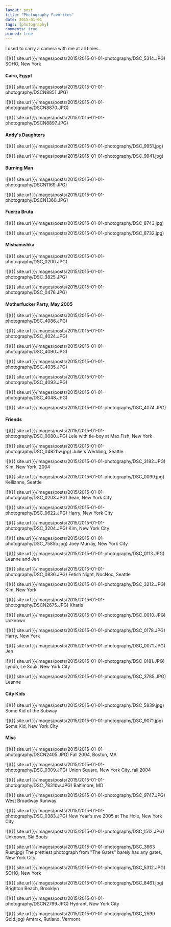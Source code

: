 ```yaml
---
layout: post
title: "Photography Favorites"
date: 2015-01-01
tags: [photography]
comments: true
pinned: true
---
```

I used to carry a camera with me at all times.

![]({{ site.url }}/images/posts/2015/2015-01-01-photography/DSC_5314.JPG)
SOHO, New York

#### Cairo, Egypt

![]({{ site.url }}/images/posts/2015/2015-01-01-photography/DSCN8851.JPG)

![]({{ site.url }}/images/posts/2015/2015-01-01-photography/DSCN8870.JPG)

![]({{ site.url }}/images/posts/2015/2015-01-01-photography/DSCN8897.JPG)

#### Andy's Daughters

![]({{ site.url }}/images/posts/2015/2015-01-01-photography/DSC_9951.jpg)

![]({{ site.url }}/images/posts/2015/2015-01-01-photography/DSC_9941.jpg)

#### Burning Man

![]({{ site.url }}/images/posts/2015/2015-01-01-photography/DSCN1169.JPG)

![]({{ site.url }}/images/posts/2015/2015-01-01-photography/DSCN1360.JPG)

#### Fuerza Bruta

![]({{ site.url }}/images/posts/2015/2015-01-01-photography/DSC_8743.jpg)

![]({{ site.url }}/images/posts/2015/2015-01-01-photography/DSC_8732.jpg)

#### Mishamishka

![]({{ site.url }}/images/posts/2015/2015-01-01-photography/DSC_0200.JPG)

![]({{ site.url }}/images/posts/2015/2015-01-01-photography/DSC_3825.JPG)

![]({{ site.url }}/images/posts/2015/2015-01-01-photography/DSC_0476.JPG)

#### Motherfucker Party, May 2005

![]({{ site.url }}/images/posts/2015/2015-01-01-photography/DSC_4086.JPG)

![]({{ site.url }}/images/posts/2015/2015-01-01-photography/DSC_4024.JPG)

![]({{ site.url }}/images/posts/2015/2015-01-01-photography/DSC_4090.JPG)

![]({{ site.url }}/images/posts/2015/2015-01-01-photography/DSC_4035.JPG)

![]({{ site.url }}/images/posts/2015/2015-01-01-photography/DSC_4093.JPG)

![]({{ site.url }}/images/posts/2015/2015-01-01-photography/DSC_4048.JPG)

![]({{ site.url }}/images/posts/2015/2015-01-01-photography/DSC_4074.JPG)

#### Friends

![]({{ site.url }}/images/posts/2015/2015-01-01-photography/DSC_0080.JPG)
Lele with tie-boy at Max Fish, New York

![]({{ site.url }}/images/posts/2015/2015-01-01-photography/DSC_0482bw.jpg)
Julie's Wedding, Seattle.

![]({{ site.url }}/images/posts/2015/2015-01-01-photography/DSC_3182.JPG)
Kim, New York, 2004

![]({{ site.url }}/images/posts/2015/2015-01-01-photography/DSC_0099.jpg)
Kellianne, Seattle

![]({{ site.url }}/images/posts/2015/2015-01-01-photography/DSC_0203.JPG)
Sean, New York City

![]({{ site.url }}/images/posts/2015/2015-01-01-photography/DSC_0622.JPG)
Harry, New York City

![]({{ site.url }}/images/posts/2015/2015-01-01-photography/DSC_3204.JPG)
Kim, New York City

![]({{ site.url }}/images/posts/2015/2015-01-01-photography/DSC_7585b.jpg)
Joey Murray, New York City

![]({{ site.url }}/images/posts/2015/2015-01-01-photography/DSC_0113.JPG)
Leanne and Jen

![]({{ site.url }}/images/posts/2015/2015-01-01-photography/DSC_0836.JPG)
Fetish Night, NocNoc, Seattle

![]({{ site.url }}/images/posts/2015/2015-01-01-photography/DSC_3212.JPG)
Kim, New York

![]({{ site.url }}/images/posts/2015/2015-01-01-photography/DSCN2675.JPG)
Kharis

![]({{ site.url }}/images/posts/2015/2015-01-01-photography/DSC_0010.JPG)
Unknown

![]({{ site.url }}/images/posts/2015/2015-01-01-photography/DSC_0178.JPG)
Harry, New York

![]({{ site.url }}/images/posts/2015/2015-01-01-photography/DSC_0071.JPG)
Jen

![]({{ site.url }}/images/posts/2015/2015-01-01-photography/DSC_0181.JPG)
Lynda, Le Souk, New York City

![]({{ site.url }}/images/posts/2015/2015-01-01-photography/DSC_3785.JPG)
Leanne

#### City Kids

![]({{ site.url }}/images/posts/2015/2015-01-01-photography/DSC_5839.jpg)
Some Kid of the Subway

![]({{ site.url }}/images/posts/2015/2015-01-01-photography/DSC_9071.jpg)
Some Kid, New York City

#### Misc

![]({{ site.url }}/images/posts/2015/2015-01-01-photography/DSCN2405.JPG)
Fall 2004, Boston, MA

![]({{ site.url }}/images/posts/2015/2015-01-01-photography/DSC_0309.JPG)
Union Square, New York City, fall 2004

![]({{ site.url }}/images/posts/2015/2015-01-01-photography/DSC_7831bw.JPG)
Baltimore, MD

![]({{ site.url }}/images/posts/2015/2015-01-01-photography/DSC_9747.JPG)
West Broadway Runway

![]({{ site.url }}/images/posts/2015/2015-01-01-photography/DSC_0383.JPG)
New Year's eve 2005 at The Hole, New York City

![]({{ site.url }}/images/posts/2015/2015-01-01-photography/DSC_1512.JPG)
Unknown, Ski Boots

![]({{ site.url }}/images/posts/2015/2015-01-01-photography/DSC_3663 Rust.jpg)
The prettiest photograph from "The Gates" barely has any gates, New York City.

![]({{ site.url }}/images/posts/2015/2015-01-01-photography/DSC_5312.JPG)
SOHO, New York

![]({{ site.url }}/images/posts/2015/2015-01-01-photography/DSC_8461.jpg)
Brighton Beach, Brooklyn

![]({{ site.url }}/images/posts/2015/2015-01-01-photography/DSCN2799.JPG)
Hydrant, New York City

![]({{ site.url }}/images/posts/2015/2015-01-01-photography/DSC_2599 Gold.jpg)
Amtrak, Rutland, Vermont
